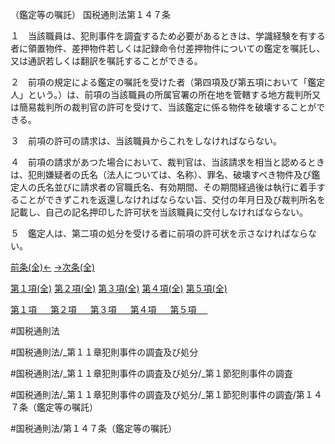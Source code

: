 （鑑定等の嘱託）
国税通則法第１４７条

１　当該職員は、犯則事件を調査するため必要があるときは、学識経験を有する者に領置物件、差押物件若しくは記録命令付差押物件についての鑑定を嘱託し、又は通訳若しくは翻訳を嘱託することができる。

２　前項の規定による鑑定の嘱託を受けた者（第四項及び第五項において「鑑定人」という。）は、前項の当該職員の所属官署の所在地を管轄する地方裁判所又は簡易裁判所の裁判官の許可を受けて、当該鑑定に係る物件を破壊することができる。

３　前項の許可の請求は、当該職員からこれをしなければならない。

４　前項の請求があつた場合において、裁判官は、当該請求を相当と認めるときは、犯則嫌疑者の氏名（法人については、名称）、罪名、破壊すべき物件及び鑑定人の氏名並びに請求者の官職氏名、有効期間、その期間経過後は執行に着手することができずこれを返還しなければならない旨、交付の年月日及び裁判所名を記載し、自己の記名押印した許可状を当該職員に交付しなければならない。

５　鑑定人は、第二項の処分を受ける者に前項の許可状を示さなければならない。

[前条(全)←](国税通則法＿＿＿＿＿第１４６条_.md)    [→次条(全)](国税通則法＿＿＿＿＿第１４８条_.md)

[第１項(全)](国税通則法＿＿＿＿＿第１４７条第１項_.md)  [第２項(全)](国税通則法＿＿＿＿＿第１４７条第２項_.md)  [第３項(全)](国税通則法＿＿＿＿＿第１４７条第３項_.md)  [第４項(全)](国税通則法＿＿＿＿＿第１４７条第４項_.md)  [第５項(全)](国税通則法＿＿＿＿＿第１４７条第５項_.md)  

[第１項 　 ](国税通則法＿＿＿＿＿第１４７条第１項.md)  [第２項 　 ](国税通則法＿＿＿＿＿第１４７条第２項.md)  [第３項 　 ](国税通則法＿＿＿＿＿第１４７条第３項.md)  [第４項 　 ](国税通則法＿＿＿＿＿第１４７条第４項.md)  [第５項 　 ](国税通則法＿＿＿＿＿第１４７条第５項.md)  

#国税通則法

#国税通則法/_第１１章犯則事件の調査及び処分

#国税通則法/_第１１章犯則事件の調査及び処分/_第１節犯則事件の調査

#国税通則法/_第１１章犯則事件の調査及び処分/_第１節犯則事件の調査/第１４７条（鑑定等の嘱託）

#国税通則法/第１４７条（鑑定等の嘱託）

